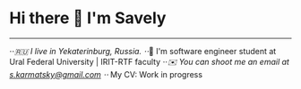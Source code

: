 # Hi there 👋 I'm Savely
------
⋅⋅*🇷🇺 I live in Yekaterinburg, Russia.
⋅⋅*🏫 I'm software engineer student at Ural Federal University | IRIT-RTF faculty
⋅⋅*✉️ You can shoot me an email at s.karmatsky@gmail.com
⋅⋅* My CV: Work in progress

<!--
**Karmatsky/Karmatsky** is a ✨ _special_ ✨ repository because its `README.md` (this file) appears on your GitHub profile.

Here are some ideas to get you started:

- 🔭 I’m currently working on ...
- 🌱 I’m currently learning ...
- 👯 I’m looking to collaborate on ...
- 🤔 I’m looking for help with ...
- 💬 Ask me about ...
- 📫 How to reach me: ...
- 😄 Pronouns: ...
- ⚡ Fun fact: ...
-->
